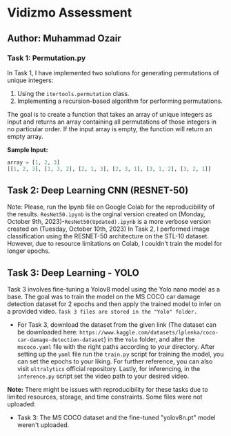 # Vidizmo Assessment

## Author: Muhammad Ozair

### Task 1: Permutation.py

In Task 1, I have implemented two solutions for generating permutations of unique integers:
1. Using the `itertools.permutation` class.
2. Implementing a recursion-based algorithm for performing permutations.

The goal is to create a function that takes an array of unique integers as input and returns an array containing all permutations of those integers in no particular order. If the input array is empty, the function will return an empty array.

**Sample Input:**
```python
array = [1, 2, 3]
[[1, 2, 3], [1, 3, 2], [2, 1, 3], [2, 3, 1], [3, 1, 2], [3, 2, 1]]
```

## Task 2: Deep Learning CNN (RESNET-50)
Note: Please, run the Ipynb file on Google Colab for the reproducibility of the results.
`ResNet50.ipynb` is the orginal version created on (Monday, October 9th, 2023)-`ResNet50(Updated).ipynb` is a more verbose version created on (Tuesday, October 10th, 2023)
In Task 2, I performed image classification using the RESNET-50 architecture on the STL-10 dataset. However, due to resource limitations on Colab, I couldn't train the model for longer epochs.

## Task 3: Deep Learning - YOLO

Task 3 involves fine-tuning a Yolov8 model using the Yolo nano model as a base. The goal was to train the model on the MS COCO car damage detection dataset for 2 epochs and then apply the trained model to infer on a provided video.
`Task 3 files are stored in the "Yolo" folder.`
- For Task 3, download the dataset from the given link (The dataset can be downloaded here: `https://www.kaggle.com/datasets/lplenka/coco-car-damage-detection-dataset`) in the `Yolo` folder, and alter the `mscoco.yaml` file with the right paths according to your directory. After setting up the `yaml` file run the `train.py` script for training the model, you can set the epochs to your liking. For further reference, you can also visit `ultralytics` official repository. Lastly, for inferencing, in the `inference.py` script set the video path to your desired video.

**Note:** There might be issues with reproducibility for these tasks due to limited resources, storage, and time constraints. Some files were not uploaded:
- Task 3: The MS COCO dataset and the fine-tuned "yolov8n.pt" model weren't uploaded.
